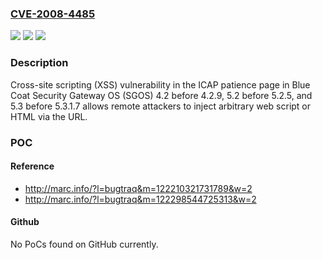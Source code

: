 ### [CVE-2008-4485](https://cve.mitre.org/cgi-bin/cvename.cgi?name=CVE-2008-4485)
![](https://img.shields.io/static/v1?label=Product&message=n%2Fa&color=blue)
![](https://img.shields.io/static/v1?label=Version&message=n%2Fa&color=blue)
![](https://img.shields.io/static/v1?label=Vulnerability&message=n%2Fa&color=brighgreen)

### Description

Cross-site scripting (XSS) vulnerability in the ICAP patience page in Blue Coat Security Gateway OS (SGOS) 4.2 before 4.2.9, 5.2 before 5.2.5, and 5.3 before 5.3.1.7 allows remote attackers to inject arbitrary web script or HTML via the URL.

### POC

#### Reference
- http://marc.info/?l=bugtraq&m=122210321731789&w=2
- http://marc.info/?l=bugtraq&m=122298544725313&w=2

#### Github
No PoCs found on GitHub currently.

